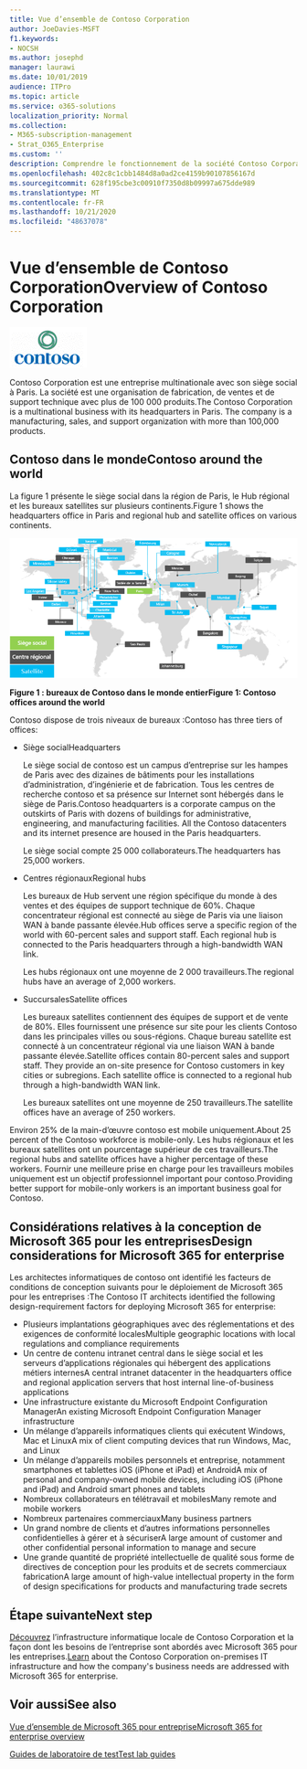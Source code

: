 ```yaml
---
title: Vue d’ensemble de Contoso Corporation
author: JoeDavies-MSFT
f1.keywords:
- NOCSH
ms.author: josephd
manager: laurawi
ms.date: 10/01/2019
audience: ITPro
ms.topic: article
ms.service: o365-solutions
localization_priority: Normal
ms.collection:
- M365-subscription-management
- Strat_O365_Enterprise
ms.custom: ''
description: Comprendre le fonctionnement de la société Contoso Corporation et la hiérarchie de ses bureaux internationaux.
ms.openlocfilehash: 402c8c1cbb1484d8a0ad2ce4159b90107856167d
ms.sourcegitcommit: 628f195cbe3c00910f7350d8b09997a675dde989
ms.translationtype: MT
ms.contentlocale: fr-FR
ms.lasthandoff: 10/21/2020
ms.locfileid: "48637078"
---
```

# <a name="overview-of-contoso-corporation"></a><span data-ttu-id="532db-103">Vue d’ensemble de Contoso Corporation</span><span class="sxs-lookup"><span data-stu-id="532db-103">Overview of Contoso Corporation</span></span>

![Société Contoso](../media/contoso-overview/contoso-icon.png)

<span data-ttu-id="532db-p101">Contoso Corporation est une entreprise multinationale avec son siège social à Paris. La société est une organisation de fabrication, de ventes et de support technique avec plus de 100 000 produits.</span><span class="sxs-lookup"><span data-stu-id="532db-p101">The Contoso Corporation is a multinational business with its headquarters in Paris. The company is a manufacturing, sales, and support organization with more than 100,000 products.</span></span>

## <a name="contoso-around-the-world"></a><span data-ttu-id="532db-107">Contoso dans le monde</span><span class="sxs-lookup"><span data-stu-id="532db-107">Contoso around the world</span></span>

<span data-ttu-id="532db-108">La figure 1 présente le siège social dans la région de Paris, le Hub régional et les bureaux satellites sur plusieurs continents.</span><span class="sxs-lookup"><span data-stu-id="532db-108">Figure 1 shows the headquarters office in Paris and regional hub and satellite offices on various continents.</span></span>

![Bureaux de Contoso dans le monde entier](../media/contoso-overview/contoso-overview-fig1.png)

<span data-ttu-id="532db-110">**Figure 1 : bureaux de Contoso dans le monde entier**</span><span class="sxs-lookup"><span data-stu-id="532db-110">**Figure 1: Contoso offices around the world**</span></span>
 
<span data-ttu-id="532db-111">Contoso dispose de trois niveaux de bureaux :</span><span class="sxs-lookup"><span data-stu-id="532db-111">Contoso has three tiers of offices:</span></span>

- <span data-ttu-id="532db-112">Siège social</span><span class="sxs-lookup"><span data-stu-id="532db-112">Headquarters</span></span>

  <span data-ttu-id="532db-p102">Le siège social de contoso est un campus d’entreprise sur les hampes de Paris avec des dizaines de bâtiments pour les installations d’administration, d’ingénierie et de fabrication. Tous les centres de recherche contoso et sa présence sur Internet sont hébergés dans le siège de Paris.</span><span class="sxs-lookup"><span data-stu-id="532db-p102">Contoso headquarters is a corporate campus on the outskirts of Paris with dozens of buildings for administrative, engineering, and manufacturing facilities. All the Contoso datacenters and its internet presence are housed in the Paris headquarters.</span></span>

  <span data-ttu-id="532db-115">Le siège social compte 25 000 collaborateurs.</span><span class="sxs-lookup"><span data-stu-id="532db-115">The headquarters has 25,000 workers.</span></span>

- <span data-ttu-id="532db-116">Centres régionaux</span><span class="sxs-lookup"><span data-stu-id="532db-116">Regional hubs</span></span>

  <span data-ttu-id="532db-p103">Les bureaux de Hub servent une région spécifique du monde à des ventes et des équipes de support technique de 60%. Chaque concentrateur régional est connecté au siège de Paris via une liaison WAN à bande passante élevée.</span><span class="sxs-lookup"><span data-stu-id="532db-p103">Hub offices serve a specific region of the world with 60-percent sales and support staff. Each regional hub is connected to the Paris headquarters through a high-bandwidth WAN link.</span></span>

  <span data-ttu-id="532db-119">Les hubs régionaux ont une moyenne de 2 000 travailleurs.</span><span class="sxs-lookup"><span data-stu-id="532db-119">The regional hubs have an average of 2,000 workers.</span></span>

- <span data-ttu-id="532db-120">Succursales</span><span class="sxs-lookup"><span data-stu-id="532db-120">Satellite offices</span></span>

  <span data-ttu-id="532db-p104">Les bureaux satellites contiennent des équipes de support et de vente de 80%. Elles fournissent une présence sur site pour les clients Contoso dans les principales villes ou sous-régions. Chaque bureau satellite est connecté à un concentrateur régional via une liaison WAN à bande passante élevée.</span><span class="sxs-lookup"><span data-stu-id="532db-p104">Satellite offices contain 80-percent sales and support staff. They provide an on-site presence for Contoso customers in key cities or subregions. Each satellite office is connected to a regional hub through a high-bandwidth WAN link.</span></span>

  <span data-ttu-id="532db-124">Les bureaux satellites ont une moyenne de 250 travailleurs.</span><span class="sxs-lookup"><span data-stu-id="532db-124">The satellite offices have an average of 250 workers.</span></span>

<span data-ttu-id="532db-125">Environ 25% de la main-d’œuvre contoso est mobile uniquement.</span><span class="sxs-lookup"><span data-stu-id="532db-125">About 25 percent of the Contoso workforce is mobile-only.</span></span> <span data-ttu-id="532db-126">Les hubs régionaux et les bureaux satellites ont un pourcentage supérieur de ces travailleurs.</span><span class="sxs-lookup"><span data-stu-id="532db-126">The regional hubs and satellite offices have a higher percentage of these workers.</span></span> <span data-ttu-id="532db-127">Fournir une meilleure prise en charge pour les travailleurs mobiles uniquement est un objectif professionnel important pour contoso.</span><span class="sxs-lookup"><span data-stu-id="532db-127">Providing better support for mobile-only workers is an important business goal for Contoso.</span></span>

## <a name="design-considerations-for-microsoft-365-for-enterprise"></a><span data-ttu-id="532db-128">Considérations relatives à la conception de Microsoft 365 pour les entreprises</span><span class="sxs-lookup"><span data-stu-id="532db-128">Design considerations for Microsoft 365 for enterprise</span></span>

<span data-ttu-id="532db-129">Les architectes informatiques de contoso ont identifié les facteurs de conditions de conception suivants pour le déploiement de Microsoft 365 pour les entreprises :</span><span class="sxs-lookup"><span data-stu-id="532db-129">The Contoso IT architects identified the following design-requirement factors for deploying Microsoft 365 for enterprise:</span></span>

- <span data-ttu-id="532db-130">Plusieurs implantations géographiques avec des réglementations et des exigences de conformité locales</span><span class="sxs-lookup"><span data-stu-id="532db-130">Multiple geographic locations with local regulations and compliance requirements</span></span>
- <span data-ttu-id="532db-131">Un centre de contenu intranet central dans le siège social et les serveurs d’applications régionales qui hébergent des applications métiers internes</span><span class="sxs-lookup"><span data-stu-id="532db-131">A central intranet datacenter in the headquarters office and regional application servers that host internal line-of-business applications</span></span>
- <span data-ttu-id="532db-132">Une infrastructure existante du Microsoft Endpoint Configuration Manager</span><span class="sxs-lookup"><span data-stu-id="532db-132">An existing Microsoft Endpoint Configuration Manager infrastructure</span></span>
- <span data-ttu-id="532db-133">Un mélange d’appareils informatiques clients qui exécutent Windows, Mac et Linux</span><span class="sxs-lookup"><span data-stu-id="532db-133">A mix of client computing devices that run Windows, Mac, and Linux</span></span>
- <span data-ttu-id="532db-134">Un mélange d’appareils mobiles personnels et entreprise, notamment smartphones et tablettes iOS (iPhone et iPad) et Android</span><span class="sxs-lookup"><span data-stu-id="532db-134">A mix of personal and company-owned mobile devices, including iOS (iPhone and iPad) and Android smart phones and tablets</span></span>
- <span data-ttu-id="532db-135">Nombreux collaborateurs en télétravail et mobiles</span><span class="sxs-lookup"><span data-stu-id="532db-135">Many remote and mobile workers</span></span>
- <span data-ttu-id="532db-136">Nombreux partenaires commerciaux</span><span class="sxs-lookup"><span data-stu-id="532db-136">Many business partners</span></span>
- <span data-ttu-id="532db-137">Un grand nombre de clients et d’autres informations personnelles confidentielles à gérer et à sécuriser</span><span class="sxs-lookup"><span data-stu-id="532db-137">A large amount of customer and other confidential personal information to manage and secure</span></span>
- <span data-ttu-id="532db-138">Une grande quantité de propriété intellectuelle de qualité sous forme de directives de conception pour les produits et de secrets commerciaux fabrication</span><span class="sxs-lookup"><span data-stu-id="532db-138">A large amount of high-value intellectual property in the form of design specifications for products and manufacturing trade secrets</span></span>

## <a name="next-step"></a><span data-ttu-id="532db-139">Étape suivante</span><span class="sxs-lookup"><span data-stu-id="532db-139">Next step</span></span>

<span data-ttu-id="532db-140">[Découvrez](contoso-infra-needs.md) l’infrastructure informatique locale de Contoso Corporation et la façon dont les besoins de l’entreprise sont abordés avec Microsoft 365 pour les entreprises.</span><span class="sxs-lookup"><span data-stu-id="532db-140">[Learn](contoso-infra-needs.md) about the Contoso Corporation on-premises IT infrastructure and how the company's business needs are addressed with Microsoft 365 for enterprise.</span></span>

## <a name="see-also"></a><span data-ttu-id="532db-141">Voir aussi</span><span class="sxs-lookup"><span data-stu-id="532db-141">See also</span></span>

[<span data-ttu-id="532db-142">Vue d’ensemble de Microsoft 365 pour entreprise</span><span class="sxs-lookup"><span data-stu-id="532db-142">Microsoft 365 for enterprise overview</span></span>](microsoft-365-overview.md)

[<span data-ttu-id="532db-143">Guides de laboratoire de test</span><span class="sxs-lookup"><span data-stu-id="532db-143">Test lab guides</span></span>](m365-enterprise-test-lab-guides.md)
